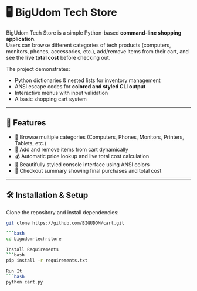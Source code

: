 # 🖥️ BigUdom Tech Store

BigUdom Tech Store is a simple Python-based **command-line shopping application**.  
Users can browse different categories of tech products (computers, monitors, phones, accessories, etc.), add/remove items from their cart, and see the **live total cost** before checking out.  

The project demonstrates:
- Python dictionaries & nested lists for inventory management  
- ANSI escape codes for **colored and styled CLI output**  
- Interactive menus with input validation  
- A basic shopping cart system  

---

## 🚀 Features
- 🛒 Browse multiple categories (Computers, Phones, Monitors, Printers, Tablets, etc.)  
- 📌 Add and remove items from cart dynamically  
- 💰 Automatic price lookup and live total cost calculation  
- 🎨 Beautifully styled console interface using ANSI colors  
- 📑 Checkout summary showing final purchases and total cost  

---

## 🛠️ Installation & Setup
Clone the repository and install dependencies:

```bash
git clone https://github.com/BIGUDOM/cart.git

```bash
cd bigudom-tech-store

Install Requirements
```bash
pip install -r requirements.txt

Run It
```bash
python cart.py


